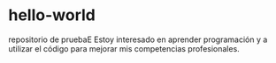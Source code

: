 # hello-world
repositorio de pruebaE
Estoy interesado en aprender programación y a utilizar el código para mejorar mis competencias profesionales.
